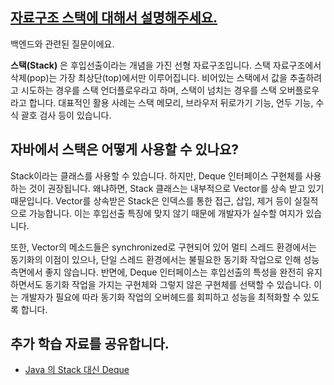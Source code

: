 ## [자료구조 스택에 대해서 설명해주세요.](https://www.maeil-mail.kr/question/104)

백엔드와 관련된 질문이에요.

**스택(Stack)** 은 후입선출이라는 개념을 가진 선형 자료구조입니다. 스택 자료구조에서 삭제(pop)는 가장 최상단(top)에서만 이루어집니다. 비어있는 스택에서 값을 추출하려고 시도하는 경우를 스택 언더플로우라고 하며, 스택이 넘치는 경우를 스택 오버플로우라고 합니다. 대표적인 활용 사례는 스택 메모리, 브라우저 뒤로가기 기능, 언두 기능, 수식 괄호 검사 등이 있습니다.

## 자바에서 스택은 어떻게 사용할 수 있나요?

Stack이라는 클래스를 사용할 수 있습니다. 하지만, Deque 인터페이스 구현체를 사용하는 것이 권장됩니다. 왜냐하면, Stack 클래스는 내부적으로 Vector를 상속 받고 있기 때문입니다. Vector를 상속받은 Stack은 인덱스를 통한 접근, 삽입, 제거 등이 실질적으로 가능합니다. 이는 후입선출 특징에 맞지 않기 때문에 개발자가 실수할 여지가 있습니다.

또한, Vector의 메소드들은 synchronized로 구현되어 있어 멀티 스레드 환경에서는 동기화의 이점이 있으나, 단일 스레드 환경에서는 불필요한 동기화 작업으로 인해 성능 측면에서 좋지 않습니다. 반면에, Deque 인터페이스는 후입선출의 특성을 완전히 유지하면서도 동기화 작업을 가지는 구현체와 그렇지 않은 구현체를 선택할 수 있습니다. 이는 개발자가 필요에 따라 동기화 작업의 오버헤드를 회피하고 성능을 최적화할 수 있도록 합니다.

## 추가 학습 자료를 공유합니다.

- [Java 의 Stack 대신 Deque](https://tecoble.techcourse.co.kr/post/2021-05-10-stack-vs-deque/)